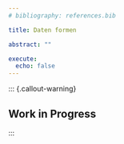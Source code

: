 ```yaml
---
# bibliography: references.bib

title: Daten formen

abstract: ""

execute: 
  echo: false
---
```


::: {.callout-warning}
## Work in Progress
:::
